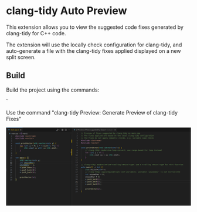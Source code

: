 # clang-tidy Auto Preview

This extension allows you to view the suggested code fixes generated by clang-tidy for C++ code. 

The extension will use the locally check configuration for clang-tidy, and auto-generate a file with the clang-tidy fixes applied displayed on a new split screen.

## Build

Build the project using the commands:

`

Use the command "clang-tidy Preview: Generate Preview of clang-tidy Fixes"

![Generated output](./images/fix-preview-screenshot.png)